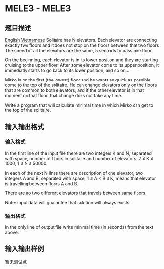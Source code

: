 # MELE3 - MELE3

## 题目描述

[English](/problems/MELE3/en/) [Vietnamese](/problems/MELE3/vn/) Solitaire has N elevators. Each elevator are connecting exactly two floors and it does not stop on the floors between that two floors The speed of all the elevators are the same, 5 seconds to pass one floor.

On the beginning, each elevator is in its lower position and they are starting cruising to the upper floor. After some elevator come to its upper position, it immediatly starts to go back to its lower position, and so on...

Mirko is on the first (the lowest) floor and he wants as quick as possible come to the top of the solitaire. He can change elevators only on the floors that are common to both elevators, and if the other elevator is in that moment on that floor, that change does not take any time.

Write a program that will calculate minimal time in which Mirko can get to the top of the solitaire.

## 输入输出格式

### 输入格式

 In the first line of the input file there are two integers K and N, separated with space, number of floors in solitaire and number of elevators, 2 ≤ K ≤ 1000, 1 ≤ N ≤ 50000.

In each of the next N lines there are description of one elevator, two integers A and B, separated with space, 1 ≤ A < B ≤ K, means that elevator is travelling between floors A and B.

There are no two different elevators that travels between same floors.

Note: input data will guarantee that solution will always exists.

### 输出格式

 In the only line of output file write minimal time (in seconds) from the text above.

## 输入输出样例

暂无测试点

